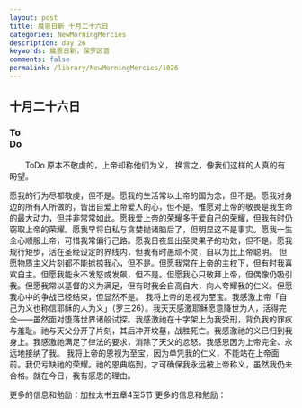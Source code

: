 ```yaml
---
layout: post
title: 晨恩日新 十月二十六日
categories: NewMorningMercies
description: day 26
keywords: 晨恩日新，保罗区普
comments: false
permalink: /library/NewMorningMercies/1026
---
```


## 十月二十六日

### To <br> Do

&emsp;&emsp;ToDo
原本不敬虔的，上帝却称他们为义，
换言之，像我们这样的人真的有盼望。
 
愿我的行为尽都敬虔，但不是。愿我的生活常以上帝的国为念，但不是。愿我对身边的所有人所做的，皆出自爱上帝爱人的心，但不是。惟愿对上帝的敬畏是我生命的最大动力，但并非常常如此。愿我爱上帝的荣耀多于爱自己的荣耀，但我有时仍窃取上帝的荣耀。愿我早将自私与贪婪抛诸脑后了，但明显这不是事实。愿我一生全心顺服上帝，可惜我常偏行己路。愿我日夜显出圣灵果子的功效，但不是。愿我规行矩步，活在圣经设定的界线内，但我有时愚顽不灵，自以为比上帝聪明。
但愿物质主义片刻都不能掳掠我心，但不是。但愿我常在上帝的主权下，但有时我喜欢自主。但愿我能永不发怒或发飙，但不是。但愿我心只敬拜上帝，但偶像仍吸引我。但愿我常以基督的义为满足，但有时我会自高自大，向人夸耀我的仁义。但愿我心中的争战已经结束，但显然不是。
我将上帝的恩视为至宝。我感激上帝「自己为义也称信耶稣的人为义」（罗三26）。我天天感激耶稣愿意降世为人，活得完全——虽然面对堕落世界诸般试探。我感激祂在十字架上为我受刑，背负我的罪疚与羞耻。祂与天父分开了片刻，其后冲开坟墓，战胜死亡。我感激祂的义已归到我身上。我感激祂满足了律法的要求，消除了天父的忿怒。我感恩因为上帝完全、永远地接纳了我。
我将上帝的恩视为至宝，因为单凭我的仁义，不能站在上帝面前。我仍亏缺祂的荣耀。祂的恩典临到，才可确保我永远被上帝称义，虽然我仍未合格。就在今日，我有感恩的理由。
 
更多的信息和勉励：加拉太书五章4至5节
更多的信息和勉励：[]()
